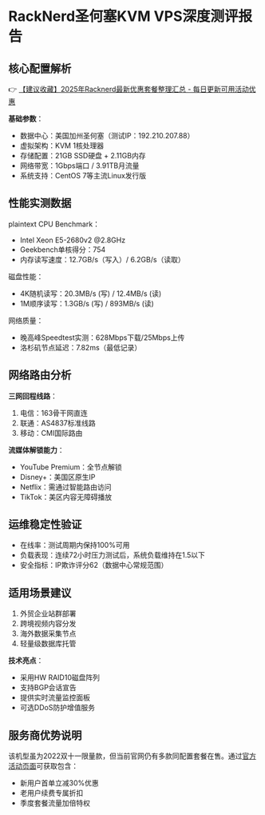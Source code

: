 # RackNerd圣何塞KVM VPS深度测评报告

## 核心配置解析
👉 [【建议收藏】2025年Racknerd最新优惠套餐整理汇总 - 每日更新可用活动优惠](https://bit.ly/Rack_Nerd)

**基础参数**：
- 数据中心：美国加州圣何塞（测试IP：192.210.207.88）
- 虚拟架构：KVM 1核处理器
- 存储配置：21GB SSD硬盘 + 2.11GB内存
- 网络带宽：1Gbps端口 / 3.91TB月流量
- 系统支持：CentOS 7等主流Linux发行版

## 性能实测数据
plaintext
CPU Benchmark：
- Intel Xeon E5-2680v2 @2.8GHz
- Geekbench单核得分：754
- 内存读写速度：12.7GB/s（写入）/ 6.2GB/s（读取）

磁盘性能：
- 4K随机读写：20.3MB/s (写) / 12.4MB/s (读)
- 1M顺序读写：1.3GB/s (写) / 893MB/s (读)

网络质量：
- 晚高峰Speedtest实测：628Mbps下载/25Mbps上传
- 洛杉矶节点延迟：7.82ms（最低记录）

## 网络路由分析
**三网回程线路**：
1. 电信：163骨干网直连
2. 联通：AS4837标准线路
3. 移动：CMI国际路由

**流媒体解锁能力**：
- YouTube Premium：全节点解锁
- Disney+：美国区原生IP
- Netflix：需通过智能路由访问
- TikTok：美区内容无障碍播放

## 运维稳定性验证
- 在线率：测试周期内保持100%可用
- 负载表现：连续72小时压力测试后，系统负载维持在1.5以下
- 安全指标：IP欺诈评分62（数据中心常规范围）

## 适用场景建议
1. 外贸企业站群部署
2. 跨境视频内容分发
3. 海外数据采集节点
4. 轻量级数据库托管

**技术亮点**：
- 采用HW RAID10磁盘阵列
- 支持BGP会话宣告
- 提供实时流量监控面板
- 可选DDoS防护增值服务

## 服务商优势说明
该机型虽为2022双十一限量款，但当前官网仍有多款同配置套餐在售。通过[官方活动页面](https://bit.ly/Rack_Nerd)可获取包含：
- 新用户首单立减30%优惠
- 老用户续费专属折扣
- 季度套餐流量加倍特权